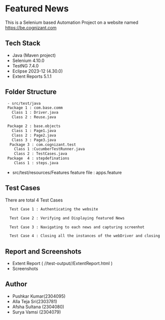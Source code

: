
# Featured News

This is a Selenium based Automation Project on a website named https://be.cognizant.com

## Tech Stack

- Java (Maven project)
- Selenium 4.10.0
- TestNG 7.4.0
- Eclipse 2023-12 (4.30.0)
- Extent Reports 5.1.1


## Folder Structure

```bash
 - src/test/java
 Package 1 : com.base.comm
   Class 1 : Driver.java
   Class 2 : Reuse.java

 Package 2 : base.objects
   Class 1 : Page1.java
   Class 2 : Page2.java
   Class 3 : Page3.java
  Package 3 : com.cognizant.test
    Class 1 :CucumberTestRunner.java
    Class 2 : TestCases.java
 Package  4 : stepdefinations 
    Class 1 : steps.java
```
- src/test/resources/Features
    feature file : apps.feature

## Test Cases

There are total 4 Test Cases

```bash
  Test Case 1 : Authenticating the website
```
```bash
  Test Case 2 : Verifying and Displaying featured News 
```
```bash
  Test Case 3 : Navigating to each news and capturing screenhot
```
```bash
  Test Case 4 : Closing all the instances of the webDriver and closing the website
```

## Report and Screenshots

- Extent Report ( //test-output//ExtentReport.html )
- Screenshots

## Author

- Pushkar Kumar(2304095)
- Alla Teja Sri(2303781)
- Afsha Sultana (2304080)
- Surya Vamsi (2304079)